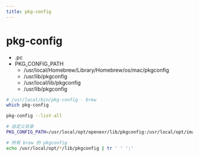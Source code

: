 ```yaml
---
title: pkg-config
---
```


# pkg-config

- .pc
- PKG_CONFIG_PATH
  - /usr/local/Homebrew/Library/Homebrew/os/mac/pkgconfig
  - /usr/lib/pkgconfig
  - /usr/local/lib/pkgconfig
  - /usr/lib/pkgconfig

```bash
# /usr/local/bin/pkg-config - brew
which pkg-config

pkg-config --list-all

# 自定义目录
PKG_CONFIG_PATH=/usr/local/opt/openexr/lib/pkgconfig:/usr/local/opt/imath/lib/pkgconfig pkg-config --libs OpenEXR

# 所有 brew 的 pkgconfig
echo /usr/local/opt/*/lib/pkgconfig | tr ' ' ':'
```
